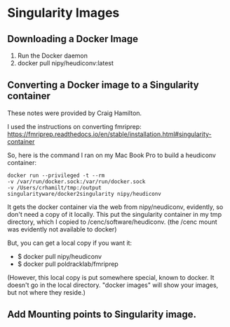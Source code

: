 # Singularity Images


## Downloading a Docker Image

1. Run the Docker daemon
1. docker pull nipy/heudiconv:latest

## Converting a Docker image to a Singularity container

These notes were provided by Craig Hamilton.

I used the instructions on converting fmriprep:
https://fmriprep.readthedocs.io/en/stable/installation.html#singularity-container

So, here is the command I ran on my Mac Book Pro to build a heudiconv
container:

```console
docker run --privileged -t --rm 
-v /var/run/docker.sock:/var/run/docker.sock 
-v /Users/crhamilt/tmp:/output
singularityware/docker2singularity nipy/heudiconv 
```

It gets the docker container via the web from nipy/neudiconv, evidently,
so don't need a copy of it locally. This put the singularity container
in my tmp directory, which I copied to /cenc/software/heudiconv. (the
/cenc mount was evidently not available to docker)

But, you can get a local copy if you want it:

* $ docker pull nipy/heudiconv
* $ docker pull poldracklab/fmriprep

(However, this local copy is put somewhere special, known to docker. It
doesn't go in the local directory. "docker images" will show your
images, but not where they reside.)


## Add Mounting points to Singularity image.